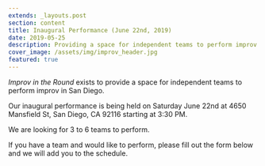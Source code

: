 ```yaml
---
extends: _layouts.post
section: content
title: Inaugural Performance (June 22nd, 2019)
date: 2019-05-25
description: Providing a space for independent teams to perform improv in San Diego
cover_image: /assets/img/improv_header.jpg
featured: true
---
```


_Improv in the Round_ exists to provide a space for independent teams to perform improv in San Diego.

Our inaugural performance is being held on Saturday June 22nd at 4650 Mansfield St, San Diego, CA 92116 starting at 3:30 PM.

We are looking for 3 to 6 teams to perform.

If you have a team and would like to perform, please fill out the form below and we will add you to the schedule.

